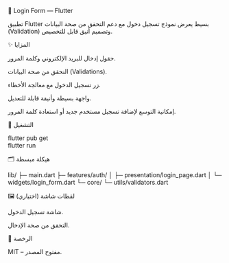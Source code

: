 🔐 Login Form — Flutter

تطبيق Flutter بسيط يعرض نموذج تسجيل دخول مع دعم التحقق من صحة البيانات (Validation) وتصميم أنيق قابل للتخصيص.

✨ المزايا

حقول إدخال للبريد الإلكتروني وكلمة المرور.

التحقق من صحة البيانات (Validations).

زر تسجيل الدخول مع معالجة الأخطاء.

واجهة بسيطة وأنيقة قابلة للتعديل.

إمكانية التوسع لإضافة تسجيل مستخدم جديد أو استعادة كلمة المرور.

🚀 التشغيل

flutter pub get  
flutter run  

🗂️ هيكلة مبسطة

lib/
 ├─ main.dart
 ├─ features/auth/
 │   ├─ presentation/login_page.dart
 │   └─ widgets/login_form.dart
 └─ core/
     └─ utils/validators.dart

🖼️ لقطات شاشة (اختياري)

شاشة تسجيل الدخول.

التحقق من صحة الإدخال.

📄 الرخصة

MIT – مفتوح المصدر.

